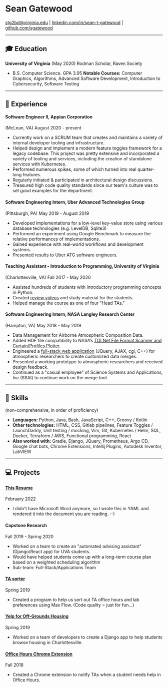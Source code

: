 # Sean Gatewood

stg2bd@virginia.edu |
[linkedin.com/in/sean-t-gatewood](http://linkedin.com/in/sean-t-gatewood) |
[github.com/sgatewood](http://github.com/sgatewood)

---

## 🎓 Education
**University of Virginia** (May 2020) Rodman Scholar, Raven Society
- B.S. Computer Science. GPA 3.95
**Notable Courses:** Computer Graphics, Algorithms, Advanced Software Development, Introduction to Cybersecurity, Software Testing

---

## 💼 Experience

#### **Software Engineer II**, Appian Corporation
(McLean, VA) August 2020 - present
- Currently work on a SCRUM team that creates and maintains a variety of internal developer tooling and infrastructure.
- Helped design and implement a modern feature toggles framework for a legacy codebase. This project was pretty extensive and incorporated a variety of tooling and services, including the creation of standalone services with Kubernetes.
- Performed numerous spikes, some of which turned into real quarter-long features.
- Regularly initiated & participated in architectural design discussions.
- Treasured high code quality standards since our team's culture was to set good examples for the department.

#### **Software Engineering Intern**, Uber Advanced Technologies Group
(Pittsburgh, PA) May 2019 - August 2019
- Developed implementations for a low-level key-value store using various database technologies (e.g. LevelDB, Sqlite3)
- Performed an experiment using Google Benchmark to measure the relative performances of implementations.
- Gained experience with real-world workflows and development systems.
- Presented results to Uber ATG software engineers.

#### **Teaching Assistant - Introduction to Programming**, University of Virginia
(Charlottesville, VA) Fall 2017 - May 2020
- Assisted hundreds of students with introductory programming concepts in Python.
- Created <a href="https://www.youtube.com/playlist?list=PLeih3T8PoRaYXpRwCVUmCEQqzZ51qyAmD">review videos</a> and study material for the students.
- Helped manage the course as one of four "Head TAs."

#### **Software Engineering Intern**, NASA Langley Research Center
(Hampton, VA) May 2018 - May 2019
- Data Management for Airborne Atmospheric Composition Data.
- Added HDF file compatibility to NASA’s <a href="https://www-air.larc.nasa.gov/missions/TOLNet/tools/FTScan.zip">TOLNet File Format Scanner and Curtain/Profiles Plotter</a>.
- Engineered a <a href="https://www-air.larc.nasa.gov/cgi-bin/Driver.cgi?platform=KORUSAQ/DC8_AIRCRAFT">full-stack web application</a> (JQuery, AJAX, cgi, C++) for atmospheric researchers to create customized data merges.
- Presented a working prototype to atmospheric researchers and received design feedback.
- Continued as a "casual employee" of Science Systems and Applications, Inc (SSAI) to continue work on the merge tool.


---

## 💪 Skills
(non-comprehensive, in order of proficiency)

- **Languages:** Python, Java, Bash, JavaScript, C++, Groovy / Kotlin
- **Other technologies:** HTML, CSS, Gitlab pipelines, Feature Toggles / LaunchDarkly, Unit testing / mocking, Vim, Git, Kubernetes / Helm, SQL, Docker, Terraform / AWS, Functional programming, React
- **Also worked with:** Gradle, Django, JQuery, Prometheus, Argo CD, Google chat bots, Chrome Extensions, Intellij Plugins, Autodesk Inventor, LabVIEW

---

## 💻 Projects

#### **[This Resume](https://github.com/sgatewood/resume)**
February 2022
- I didn't have Microsoft Word anymore, so I wrote this in YAML and rendered it into the document you are reading. :-)

#### **Capstone Research**
Fall 2019 - Spring 2020
- Worked on a team to create an "automated advising assistant" (Django/React app) for UVA students.
- Would have helped students come up with a long-term course plan based on a weighted scheduling algorithm
- Sub-team: Full-Stack/Applications Team

#### **[TA sorter](https://github.com/sgatewood/TA_Sorter)**
Spring 2019
- Created a program to help us sort out TA office hours and lab preferences using Max Flow. (Code quality = just for fun...)

#### **[Yelp for Off-Grounds Housing](http://segfaulters3240.herokuapp.com)**
Spring 2019
- Worked on a team of developers to create a Django app to help students browse housing in Charlottesville.

#### **[Office Hours Chrome Extension](https://chrome.google.com/webstore/detail/oh-alerts/lfbigjgebeoclpdgcbdnjemefefbngab)**
Fall 2018
- Created a Chrome extension to notify TAs when a student needs help in Office Hours.
